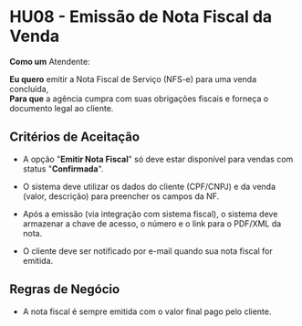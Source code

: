 # HU08 - Emissão de Nota Fiscal da Venda

**Como um** Atendente:

**Eu quero** emitir a Nota Fiscal de Serviço (NFS-e) para uma venda concluída,  
**Para que** a agência cumpra com suas obrigações fiscais e forneça o documento legal ao cliente.  

## Critérios de Aceitação

- A opção "**Emitir Nota Fiscal**" só deve estar disponível para vendas com status "**Confirmada**".  
  
- O sistema deve utilizar os dados do cliente (CPF/CNPJ) e da venda (valor, descrição) para preencher os campos da NF.  
  
- Após a emissão (via integração com sistema fiscal), o sistema deve armazenar a chave de acesso, o número e o link para o PDF/XML da nota.  
  
- O cliente deve ser notificado por e-mail quando sua nota fiscal for emitida.  

## Regras de Negócio

- A nota fiscal é sempre emitida com o valor final pago pelo cliente.  
